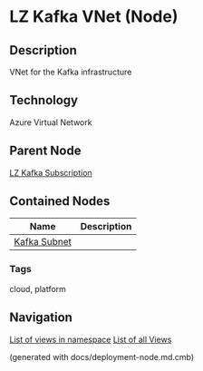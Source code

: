 # LZ Kafka VNet (Node)
## Description
VNet for the Kafka infrastructure

## Technology
Azure Virtual Network

## Parent Node
[LZ Kafka Subscription](../../../mybank/it-management/azure/plz-kafka-subscription.md)
## Contained Nodes
Name | Description 
---|---
[Kafka Subnet](../../../mybank/it-management/azure/plz-kafka-subnet.md) | 

### Tags
cloud, platform


## Navigation
[List of views in namespace](./views-in-namespace.md)
[List of all Views](../../../views.md)

(generated with docs/deployment-node.md.cmb)
